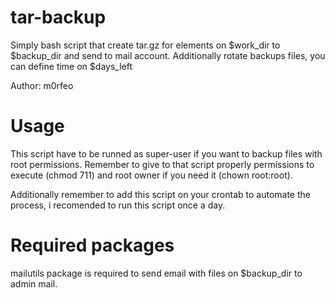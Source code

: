 # tar-backup
Simply bash script that create tar.gz for elements on $work_dir to $backup_dir and send to mail account. Additionally rotate backups files, you can define time on $days_left

Author: m0rfeo

# Usage
This script have to be runned as super-user if you want to backup files with root permissions. Remember to give to that script properly permissions to execute (chmod 711) and root owner if you need it (chown root:root).

Additionally remember to add this script on your crontab to automate the process, i recomended to run this script once a day.


# Required packages
mailutils package is required to send email with files on $backup_dir to admin mail.
